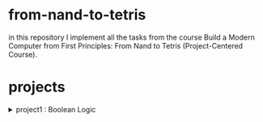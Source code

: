 # from-nand-to-tetris

in this repository I implement all the tasks from the course Build a Modern Computer from First Principles: From Nand to Tetris (Project-Centered Course).

# projects
<details>

<summary>project1 : Boolean Logic</summary>

## Nand (given)
Chip name: `Nand`

Input: `a, b`

Output: `out`

Function: `if ((a==1) and (b==1)) then out = 0, else out = 1`

|a|b|out|
|-|-|-|
|0|0|1|
|0|1|1|
|1|0|1|
|1|1|0|
 
## Not
Chip name: `Not`

Input: `in`

Output: `out`

Function: `if (in==0) then out = 1, else out = 0`

|in|out|
|-|-|
|0|1|
|1|0|

## And
Chip name: `And`

Input: `a, b`

Output: `out`

Function: `if ((a==1) and (b==1)) then out = 1, else out = 0`

|a|b|out|
|-|-|-|
|0|0|0|
|0|1|0|
|1|0|0|
|1|1|1|

## Or
Chip name: `Or`

 Input: `a, b`
 
 Output: `out`
 
 Function: `if ((a==0) and (b==0)) then out = 0, else out = 1`

|a|b|out|
|-|-|-|
|0|0|0|
|0|1|1|
|1|0|1|
|1|1|1|

## Xor
 Chip name: `Xor`
 
 Input: `a, b`
 
 Output: `out`
 
 Function: `if (a!=b) then out = 1, else out = 0`

|a|b|out|
|-|-|-|
|0|0|0|
|0|1|1|
|1|0|1|
|1|1|0|

## Mux
Chip name: `Mux`

 Input:     `a, b, sel`
 
 Output:    `out`
 
 Function:  `if (sel == 0) then out = a, else out = b`

| a | b |sel|out|
|-|-|-|-|
| 0 | 0 | 0 | 0 |
| 0 | 0 | 1 | 0 |
| 0 | 1 | 0 | 0 |
| 0 | 1 | 1 | 1 |
| 1 | 0 | 0 | 1 |
| 1 | 0 | 1 | 0 |
| 1 | 1 | 0 | 1 |
| 1 | 1 | 1 | 1 |

sel|out|
|-|-|
|0|a|
|1|b|

## DMux
 Chip name: `DMux`
 
 Input:     `in, sel`
 
 Output:    `a, b`

 Function: `if (sel==0) then {a,b}={in,0}, else {a,b}={0,in}`

|  in   |  sel  |   a   |   b   |
|-|-|-|-|
|   0   |   0   |   0   |   0   |
|   0   |   1   |   0   |   0   |
|   1   |   0   |   1   |   0   |
|   1   |   1   |   0   |   1   |
 
## Not16
 Chip name: `Not16`
 
 Input: `in[16]`
 
 Output: `out[16]`
 
 Function: `for i = 0..15 out[i] = Not(in[i])`

## And16
Chip name: `And16`

 Input: `a[16], b[16]`
 
 Output: `out[16]`
 
 Function: `for i = 0..15 out[i] = And(a[i], b[i])`

## Or16
Chip name: `Or16`

 Input: `a[16], b[16]`
 
 Output: `out[16]`
 
 Function: `for i = 0..15 out[i] = Or(a[i], b[i])`

## Mux16
Chip name: `Mux16`

 Input: `a[16], b[16], sel`
 
 Output: `out[16]`
 
 Function: `if (sel==0) then for i = 0..15 out[i] = a[i],
 else for i = 0..15 out[i] = b[i]`
 
## Or8Way
Chip name: `Or8Way`

 Input: `in[8]`
 
 Output: `out`
 
 Function: `out = Or(in[0], in[1],…, in[7])`

## Mux4Way16
 Chip name: `Mux4Way16`
 
 Input: `a[16], b[16], c[16], d[16], sel[2]`
 
 Output: `out[16]`
 
 Function: `if (sel==00,01,10, or 11) then out = a, b, c, or d`
 
 Comment: `The assignment is a 16-bit operation.
 For example, "out = a" means "for i = 0..15 
out[i] = a[i]"`

|sel[1]|sel[0]|out|
|-|-|-|
|0|0|a|
|0|1|b|
|1|0|c|
|1|1|d|

## Mux8Way16
 Chip name: `Mux8Way16`

 Input: `a[16], b[16], c[16], d[16], e[16], f[16], 
g[16], h[16], sel[3]`

 Output: `out[16]`

 Function: `if (sel==000,001,010, …, or 111)then out = a, 
b, c, d, …, or h`

 Comment: `The assignment is a 16-bit operation.
 For example, "out = a" means "for i = 0..15 
out[i] = a[i]".`

|sel[2]|sel[1]|sel[0]|out|
|-|-|-|-|
|0|0|0|a|
|0|0|1|b|
|0|1|0|c|
|0|1|1|d|
|1|0|0|e|
|1|0|1|f|
|1|1|0|g|
|1|1|1|h|

## DMux4Way
Chip name: `DMux4Way`

 Input: `in, sel[2]`

 Output: `a, b, c, d`

 Function: 
 ```
if (sel==00) then {a, b, c, d} = {1,0,0,0},
 else if (sel==01) then {a, b, c, d} = {0,1,0,0},
 else if (sel==10) then {a, b, c, d} = {0,0,1,0},
 else if (sel==11) then {a, b, c, d} = {0,0,0,1}
```

|sel[1]|sel[0]|a|b|c|d|
|-|-|-|-|-|-|
|0|0|in|0|0|0|
|0|1|0|in|0|0|
|1|0|0|0|in|0|
|1|1|0|0|0|im|

DMux8Way
Chip name: `Dmux8Way`

 Input: `in, sel[3]`

 Output: `a, b, c, d, e, f, g, h`

 Function:  
```
if (sel==000) then {a, b, c,…, h} = {1,0,0,0,0,0,0,0},
else if (sel==001) then {a, b, c,…, h} = {0,1,0,0,0,0,0,0},
else if (sel==010) then {a, b, c,…, h} = {0,0,1,0,0,0,0,0},
 …
else if (sel==111) then {a, b, c,…, h} = {0,0,0,0,0,0,0,1}
```
|sel[2]|sel[1]|sel[0]|a|b|c|d|e|f|g|h|
|-|-|-|-|-|-|-|-|-|-|-|
|0|0|0|in|0|0|0|0|0|0|0|
|0|0|1|0|in|0|0|0|0|0|0|
|0|1|0|0|0|in|0|0|0|0|0|
|0|1|1|0|0|0|in|0|0|0|0|
|1|0|0|0|0|0|0|in|0|0|0|
|1|0|1|0|0|0|0|0|in|0|0|
|1|1|0|0|0|0|0|0|0|in|0|
|1|1|1|0|0|0|0|0|0|0|in|

</details>
